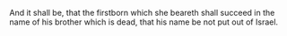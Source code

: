 And it shall be, that the firstborn which she beareth shall succeed in the name of his brother which is dead, that his name be not put out of Israel.
